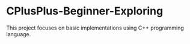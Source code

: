 # CPlusPlus-Beginner-Exploring
This project focuses on basic implementations using C++ programming language.
